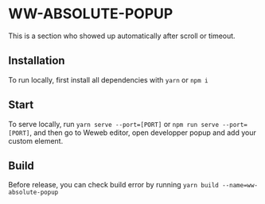 # WW-ABSOLUTE-POPUP

This is a section who showed up automatically after scroll or timeout.

## Installation

To run locally, first install all dependencies with `yarn` or `npm i`

## Start

To serve locally, run `yarn serve --port=[PORT]` or `npm run serve --port=[PORT]`, and then go to Weweb editor, open developper popup and add your custom element.

## Build

Before release, you can check build error by running `yarn build --name=ww-absolute-popup`
